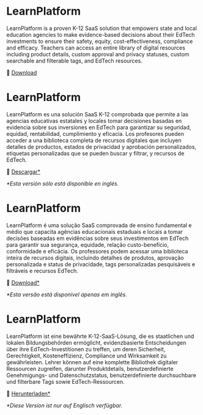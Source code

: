 <div class="lang EN">

# LearnPlatform

LearnPlatform is a proven K-12 SaaS solution that empowers state and local education agencies to make evidence-based decisions about their EdTech investments to ensure their safety, equity, cost-effectiveness, compliance and efficacy. Teachers can access an entire library of digital resources including product details, custom approval and privacy statuses, custom searchable and filterable tags, and EdTech resources.

💾 [Download](https://inst.bid/learnplatform/dl)

<div class="contents learn-platform"></div>

</div>
<div class="lang ES_LA">

# LearnPlatform

LearnPlatform es una solución SaaS K-12 comprobada que permite a las agencias educativas estatales y locales tomar decisiones basadas en evidencia sobre sus inversiones en EdTech para garantizar su seguridad, equidad, rentabilidad, cumplimiento y eficacia. Los profesores pueden acceder a una biblioteca completa de recursos digitales que incluyen detalles de productos, estados de privacidad y aprobación personalizados, etiquetas personalizadas que se pueden buscar y filtrar, y recursos de EdTech.

💾 [Descargar*](https://inst.bid/learnplatform/dl/es)

_*Esta versión sólo está disponible en inglés._

<div class="contents learn-platform"></div>

</div>
<div class="lang PT_BR">

# LearnPlatform

LearnPlatform é uma solução SaaS comprovada de ensino fundamental e médio que capacita agências educacionais estaduais e locais a tomar decisões baseadas em evidências sobre seus investimentos em EdTech para garantir sua segurança, equidade, relação custo-benefício, conformidade e eficácia. Os professores podem acessar uma biblioteca inteira de recursos digitais, incluindo detalhes de produtos, aprovação personalizada e status de privacidade, tags personalizadas pesquisáveis e filtráveis e recursos EdTech.

💾 [Download*](https://inst.bid/learnplatform/dl/pt)

_*Esta versão está disponível apenas em inglês._

<div class="contents learn-platform"></div>

</div>
<div class="lang DE">

# LearnPlatform

LearnPlatform ist eine bewährte K-12-SaaS-Lösung, die es staatlichen und lokalen Bildungsbehörden ermöglicht, evidenzbasierte Entscheidungen über ihre EdTech-Investitionen zu treffen, um deren Sicherheit, Gerechtigkeit, Kosteneffizienz, Compliance und Wirksamkeit zu gewährleisten. Lehrer können auf eine komplette Bibliothek digitaler Ressourcen zugreifen, darunter Produktdetails, benutzerdefinierte Genehmigungs- und Datenschutzstatus, benutzerdefinierte durchsuchbare und filterbare Tags sowie EdTech-Ressourcen.

💾 [Herunterladen*](https://inst.bid/learnplatform/dl/de)

_*Diese Version ist nur auf Englisch verfügbar._

<div class="contents learn-platform"></div>

</div>
